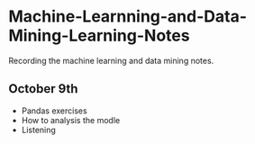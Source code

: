 # Machine-Learnning-and-Data-Mining-Learning-Notes
Recording the machine learning and data mining notes.
## October 9th
* Pandas exercises
* How to analysis the modle
* Listening
